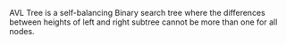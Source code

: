 AVL Tree is a self-balancing Binary search tree where the differences between heights of left and right subtree cannot be more than one for all nodes.

